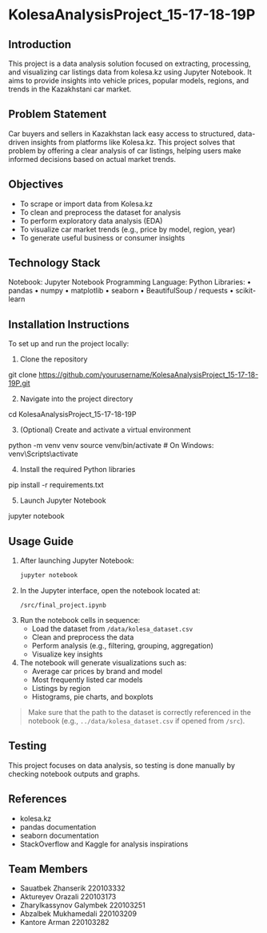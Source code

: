 # KolesaAnalysisProject_15-17-18-19P

## Introduction
This project is a data analysis solution focused on extracting, processing, and visualizing car listings data from kolesa.kz using Jupyter Notebook. It aims to provide insights into vehicle prices, popular models, regions, and trends in the Kazakhstani car market.

## Problem Statement
Car buyers and sellers in Kazakhstan lack easy access to structured, data-driven insights from platforms like Kolesa.kz. This project solves that problem by offering a clear analysis of car listings, helping users make informed decisions based on actual market trends.

## Objectives
- To scrape or import data from Kolesa.kz
- To clean and preprocess the dataset for analysis
- To perform exploratory data analysis (EDA)
- To visualize car market trends (e.g., price by model, region, year)
- To generate useful business or consumer insights

## Technology Stack
Notebook: Jupyter Notebook
Programming Language: Python
Libraries:
• pandas
• numpy
• matplotlib
• seaborn
• BeautifulSoup / requests 
• scikit-learn 

## Installation Instructions

To set up and run the project locally:

1. Clone the repository

git clone https://github.com/yourusername/KolesaAnalysisProject_15-17-18-19P.git

2. Navigate into the project directory

cd KolesaAnalysisProject_15-17-18-19P

3. (Optional) Create and activate a virtual environment

python -m venv venv
source venv/bin/activate       # On Windows: venv\Scripts\activate

4. Install the required Python libraries

pip install -r requirements.txt

5. Launch Jupyter Notebook

jupyter notebook

## Usage Guide
1. After launching Jupyter Notebook:
    ```bash
    jupyter notebook
    ```
2. In the Jupyter interface, open the notebook located at:
    ```
    /src/final_project.ipynb
    ```
3. Run the notebook cells in sequence:
    - Load the dataset from `/data/kolesa_dataset.csv`
    - Clean and preprocess the data
    - Perform analysis (e.g., filtering, grouping, aggregation)
    - Visualize key insights
4. The notebook will generate visualizations such as:
    - Average car prices by brand and model
    - Most frequently listed car models
    - Listings by region
    - Histograms, pie charts, and boxplots
> Make sure that the path to the dataset is correctly referenced in the notebook (e.g., `../data/kolesa_dataset.csv` if opened from `/src`).

## Testing
This project focuses on data analysis, so testing is done manually by checking notebook outputs and graphs.

## References
- kolesa.kz
- pandas documentation
- seaborn documentation
- StackOverflow and Kaggle for analysis inspirations

## Team Members
- Sauatbek Zhanserik 220103332
- Aktureyev Orazali 220103173
- Zharylkassynov Galymbek 220103251
- Abzalbek Mukhamedali 220103209
- Kantore Arman 220103282
